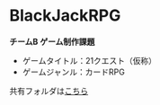 # BlackJackRPG
__チームB ゲーム制作課題__
* ゲームタイトル：21クエスト（仮称）
* ゲームジャンル：カードRPG

共有フォルダは[こちら](https://drive.google.com/drive/folders/1kzGatvMJHBqAS2eYhl4XtMltH4uRm_uc?usp=sharing)
